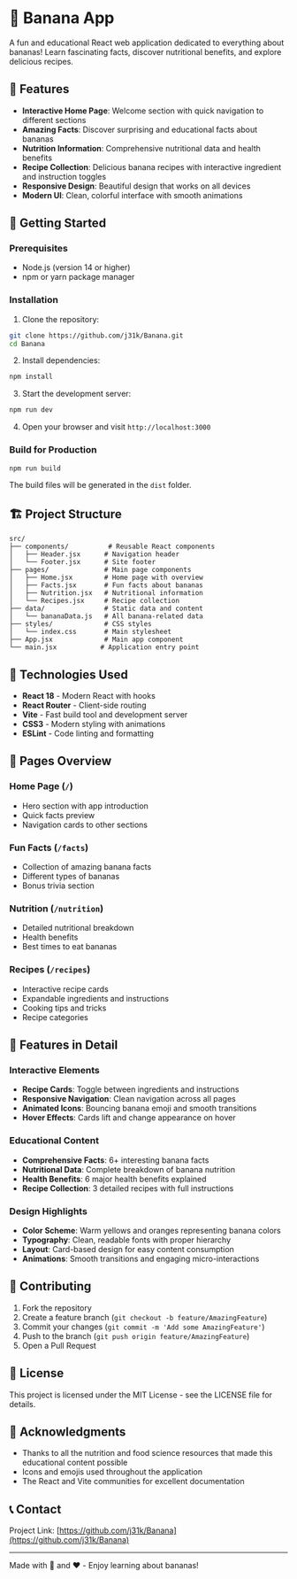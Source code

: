 # 🍌 Banana App

A fun and educational React web application dedicated to everything about bananas! Learn fascinating facts, discover nutritional benefits, and explore delicious recipes.

## 🌟 Features

- **Interactive Home Page**: Welcome section with quick navigation to different sections
- **Amazing Facts**: Discover surprising and educational facts about bananas
- **Nutrition Information**: Comprehensive nutritional data and health benefits
- **Recipe Collection**: Delicious banana recipes with interactive ingredient and instruction toggles
- **Responsive Design**: Beautiful design that works on all devices
- **Modern UI**: Clean, colorful interface with smooth animations

## 🚀 Getting Started

### Prerequisites

- Node.js (version 14 or higher)
- npm or yarn package manager

### Installation

1. Clone the repository:
```bash
git clone https://github.com/j31k/Banana.git
cd Banana
```

2. Install dependencies:
```bash
npm install
```

3. Start the development server:
```bash
npm run dev
```

4. Open your browser and visit `http://localhost:3000`

### Build for Production

```bash
npm run build
```

The build files will be generated in the `dist` folder.

## 🏗️ Project Structure

```
src/
├── components/          # Reusable React components
│   ├── Header.jsx      # Navigation header
│   └── Footer.jsx      # Site footer
├── pages/              # Main page components
│   ├── Home.jsx        # Home page with overview
│   ├── Facts.jsx       # Fun facts about bananas
│   ├── Nutrition.jsx   # Nutritional information
│   └── Recipes.jsx     # Recipe collection
├── data/               # Static data and content
│   └── bananaData.js   # All banana-related data
├── styles/             # CSS styles
│   └── index.css       # Main stylesheet
├── App.jsx             # Main app component
└── main.jsx           # Application entry point
```

## 🎨 Technologies Used

- **React 18** - Modern React with hooks
- **React Router** - Client-side routing
- **Vite** - Fast build tool and development server
- **CSS3** - Modern styling with animations
- **ESLint** - Code linting and formatting

## 📱 Pages Overview

### Home Page (`/`)
- Hero section with app introduction
- Quick facts preview
- Navigation cards to other sections

### Fun Facts (`/facts`)
- Collection of amazing banana facts
- Different types of bananas
- Bonus trivia section

### Nutrition (`/nutrition`)
- Detailed nutritional breakdown
- Health benefits
- Best times to eat bananas

### Recipes (`/recipes`)
- Interactive recipe cards
- Expandable ingredients and instructions
- Cooking tips and tricks
- Recipe categories

## 🎯 Features in Detail

### Interactive Elements
- **Recipe Cards**: Toggle between ingredients and instructions
- **Responsive Navigation**: Clean navigation across all pages
- **Animated Icons**: Bouncing banana emoji and smooth transitions
- **Hover Effects**: Cards lift and change appearance on hover

### Educational Content
- **Comprehensive Facts**: 6+ interesting banana facts
- **Nutritional Data**: Complete breakdown of banana nutrition
- **Health Benefits**: 6 major health benefits explained
- **Recipe Collection**: 3 detailed recipes with full instructions

### Design Highlights
- **Color Scheme**: Warm yellows and oranges representing banana colors
- **Typography**: Clean, readable fonts with proper hierarchy
- **Layout**: Card-based design for easy content consumption
- **Animations**: Smooth transitions and engaging micro-interactions

## 🤝 Contributing

1. Fork the repository
2. Create a feature branch (`git checkout -b feature/AmazingFeature`)
3. Commit your changes (`git commit -m 'Add some AmazingFeature'`)
4. Push to the branch (`git push origin feature/AmazingFeature`)
5. Open a Pull Request

## 📝 License

This project is licensed under the MIT License - see the LICENSE file for details.

## 🙏 Acknowledgments

- Thanks to all the nutrition and food science resources that made this educational content possible
- Icons and emojis used throughout the application
- The React and Vite communities for excellent documentation

## 📞 Contact

Project Link: [https://github.com/j31k/Banana](https://github.com/j31k/Banana)

---

Made with 🍌 and ❤️ - Enjoy learning about bananas!